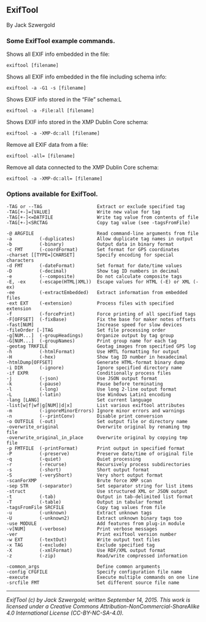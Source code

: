 ## ExifTool

By Jack Szwergold

### Some ExifTool example commands.

Shows all EXIF info embedded in the file:

    exiftool [filename]

Shows all EXIF info embedded in the file including schema info:

    exiftool -a -G1 -s [filename]

Shows EXIF info stored in the “File” schema:L

    exiftool -a -File:all [filename]

Shows EXIF info stored in the XMP Dublin Core schema:

    exiftool -a -XMP-dc:all [filename]

Remove all EXIF data from a file:

    exiftool -all= [filename]

Remove all data connected to the XMP Dublin Core schema:

    exiftool -a -XMP-dc:all= [filename]

### Options available for ExifTool.

	-TAG or --TAG                    Extract or exclude specified tag 
	-TAG[+-]=[VALUE]                 Write new value for tag 
	-TAG[+-]<=DATFILE                Write tag value from contents of file 
	-TAG[+-]<SRCTAG                  Copy tag value (see -tagsFromFile) 
	
	-@ ARGFILE                       Read command-line arguments from file 
	-a          (-duplicates)        Allow duplicate tag names in output 
	-b          (-binary)            Output data in binary format 
	-c FMT      (-coordFormat)       Set format for GPS coordinates 
	-charset [[TYPE=]CHARSET]        Specify encoding for special characters 
	-d FMT      (-dateFormat)        Set format for date/time values 
	-D          (-decimal)           Show tag ID numbers in decimal 
	-e          (--composite)        Do not calculate composite tags 
	-E, -ex     (-escape(HTML|XML))  Escape values for HTML (-E) or XML (-ex) 
	-ee         (-extractEmbedded)   Extract information from embedded files 
	-ext EXT    (-extension)         Process files with specified extension 
	-f          (-forcePrint)        Force printing of all specified tags 
	-F[OFFSET]  (-fixBase)           Fix the base for maker notes offsets 
	-fast[NUM]                       Increase speed for slow devices 
	-fileOrder [-]TAG                Set file processing order 
	-g[NUM...]  (-groupHeadings)     Organize output by tag group 
	-G[NUM...]  (-groupNames)        Print group name for each tag 
	-geotag TRKFILE                  Geotag images from specified GPS log 
	-h          (-htmlFormat)        Use HMTL formatting for output 
	-H          (-hex)               Show tag ID number in hexadecimal 
	-htmlDump[OFFSET]                Generate HTML-format binary dump 
	-i DIR      (-ignore)            Ignore specified directory name 
	-if EXPR                         Conditionally process files 
	-j          (-json)              Use JSON output format 
	-k          (-pause)             Pause before terminating 
	-l          (-long)              Use long 2-line output format 
	-L          (-latin)             Use Windows Latin1 encoding 
	-lang [LANG]                     Set current language 
	-list[w|f|wf|g[NUM]|d|x]         List various exiftool attributes 
	-m          (-ignoreMinorErrors) Ignore minor errors and warnings 
	-n          (--printConv)        Disable print conversion 
	-o OUTFILE  (-out)               Set output file or directory name 
	-overwrite_original              Overwrite original by renaming tmp file 
	-overwrite_original_in_place     Overwrite original by copying tmp file 
	-p FMTFILE  (-printFormat)       Print output in specified format 
	-P          (-preserve)          Preserve date/time of original file 
	-q          (-quiet)             Quiet processing 
	-r          (-recurse)           Recursively process subdirectories 
	-s          (-short)             Short output format 
	-S          (-veryShort)         Very short output format 
	-scanForXMP                      Brute force XMP scan 
	-sep STR    (-separator)         Set separator string for list items 
	-struct                          Use structured XML or JSON output 
	-t          (-tab)               Output in tab-delimited list format 
	-T          (-table)             Output in tabular format 
	-tagsFromFile SRCFILE            Copy tag values from file 
	-u          (-unknown)           Extract unknown tags 
	-U          (-unknown2)          Extract unknown binary tags too 
	-use MODULE                      Add features from plug-in module 
	-v[NUM]     (-verbose)           Print verbose messages 
	-ver                             Print exiftool version number 
	-w EXT      (-textOut)           Write output text files 
	-x TAG      (-exclude)           Exclude specified tag 
	-X          (-xmlFormat)         Use RDF/XML output format 
	-z          (-zip)               Read/write compressed information 
	
	-common_args                     Define common arguments 
	-config CFGFILE                  Specify configuration file name 
	-execute                         Execute multiple commands on one line 
	-srcfile FMT                     Set different source file name

***

*ExifTool (c) by Jack Szwergold; written September 14, 2015. This work is licensed under a Creative Commons Attribution-NonCommercial-ShareAlike 4.0 International License (CC-BY-NC-SA-4.0).*
